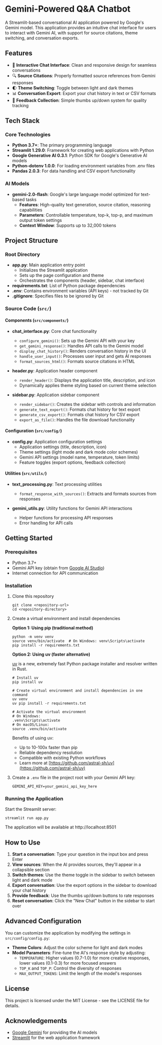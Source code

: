 # Gemini-Powered Q&A Chatbot

A Streamlit-based conversational AI application powered by Google's Gemini model. This application provides an intuitive chat interface for users to interact with Gemini AI, with support for source citations, theme switching, and conversation exports.

## Features

- 💬 **Interactive Chat Interface**: Clean and responsive design for seamless conversations
- 🔍 **Source Citations**: Properly formatted source references from Gemini responses
- 🌓 **Theme Switching**: Toggle between light and dark themes
- 📊 **Conversation Export**: Export your chat history in text or CSV formats
- 📝 **Feedback Collection**: Simple thumbs up/down system for quality tracking

## Tech Stack

### Core Technologies
- **Python 3.7+**: The primary programming language
- **Streamlit 1.29.0**: Framework for creating web applications with Python
- **Google Generative AI 0.3.1**: Python SDK for Google's Generative AI models
- **Python-dotenv 1.0.0**: For loading environment variables from .env files
- **Pandas 2.0.3**: For data handling and CSV export functionality

### AI Models
- **gemini-2.0-flash**: Google's large language model optimized for text-based tasks
  - **Features**: High-quality text generation, source citation, reasoning capabilities
  - **Parameters**: Controllable temperature, top-k, top-p, and maximum output token settings
  - **Context Window**: Supports up to 32,000 tokens

## Project Structure

### Root Directory
- **app.py**: Main application entry point
  - Initializes the Streamlit application
  - Sets up the page configuration and theme
  - Orchestrates the components (header, sidebar, chat interface)
- **requirements.txt**: List of Python package dependencies
- **.env**: Contains environment variables (API keys) - not tracked by Git
- **.gitignore**: Specifies files to be ignored by Git

### Source Code (`src/`)

#### Components (`src/components/`)
- **chat_interface.py**: Core chat functionality
  - `configure_gemini()`: Sets up the Gemini API with your key
  - `get_gemini_response()`: Handles API calls to the Gemini model
  - `display_chat_history()`: Renders conversation history in the UI
  - `handle_user_input()`: Processes user input and gets AI responses
  - `format_sources_html()`: Formats source citations in HTML
  
- **header.py**: Application header component
  - `render_header()`: Displays the application title, description, and icon
  - Dynamically applies theme styling based on current theme selection
  
- **sidebar.py**: Application sidebar component
  - `render_sidebar()`: Creates the sidebar with controls and information
  - `generate_text_export()`: Formats chat history for text export
  - `generate_csv_export()`: Formats chat history for CSV export
  - `export_as_file()`: Handles the file download functionality

#### Configuration (`src/config/`)
- **config.py**: Application configuration settings
  - Application settings (title, description, icon)
  - Theme settings (light mode and dark mode color schemes)
  - Gemini API settings (model name, temperature, token limits)
  - Feature toggles (export options, feedback collection)

#### Utilities (`src/utils/`)
- **text_processing.py**: Text processing utilities
  - `format_response_with_sources()`: Extracts and formats sources from responses
  
- **gemini_utils.py**: Utility functions for Gemini API interactions
  - Helper functions for processing API responses
  - Error handling for API calls

## Getting Started

### Prerequisites

- Python 3.7+
- Gemini API key (obtain from [Google AI Studio](https://ai.google.dev/))
- Internet connection for API communication

### Installation

1. Clone this repository
   ```
   git clone <repository-url>
   cd <repository-directory>
   ```

2. Create a virtual environment and install dependencies

   **Option 1: Using pip (traditional method)**
   ```
   python -m venv venv
   source venv/bin/activate  # On Windows: venv\Scripts\activate
   pip install -r requirements.txt
   ```

   **Option 2: Using uv (faster alternative)**
   
   [uv](https://github.com/astral-sh/uv) is a new, extremely fast Python package installer and resolver written in Rust.
   
   ```
   # Install uv
   pip install uv
   
   # Create virtual environment and install dependencies in one command
   uv venv
   uv pip install -r requirements.txt
   
   # Activate the virtual environment
   # On Windows:
   .venv\Scripts\activate
   # On macOS/Linux:
   source .venv/bin/activate
   ```
   
   Benefits of using uv:
   - Up to 10-100x faster than pip
   - Reliable dependency resolution
   - Compatible with existing Python workflows
   - Learn more at [https://github.com/astral-sh/uv](https://github.com/astral-sh/uv)

3. Create a `.env` file in the project root with your Gemini API key:
   ```
   GEMINI_API_KEY=your_gemini_api_key_here
   ```

### Running the Application

Start the Streamlit server:
```
streamlit run app.py
```

The application will be available at http://localhost:8501

## How to Use

1. **Start a conversation**: Type your question in the input box and press Enter
2. **View sources**: When the AI provides sources, they'll appear in a collapsible section
3. **Switch themes**: Use the theme toggle in the sidebar to switch between light and dark mode
4. **Export conversation**: Use the export options in the sidebar to download your chat history
5. **Provide feedback**: Use the thumbs up/down buttons to rate responses
6. **Reset conversation**: Click the "New Chat" button in the sidebar to start over

## Advanced Configuration

You can customize the application by modifying the settings in `src/config/config.py`:

- **Theme Colors**: Adjust the color scheme for light and dark modes
- **Model Parameters**: Fine-tune the AI's response style by adjusting:
  - `TEMPERATURE`: Higher values (0.7-1.0) for more creative responses, lower values (0.1-0.3) for more focused answers
  - `TOP_K` and `TOP_P`: Control the diversity of responses
  - `MAX_OUTPUT_TOKENS`: Limit the length of the model's responses

## License

This project is licensed under the MIT License - see the LICENSE file for details.

## Acknowledgements

- [Google Gemini](https://ai.google.dev/) for providing the AI models
- [Streamlit](https://streamlit.io/) for the web application framework 